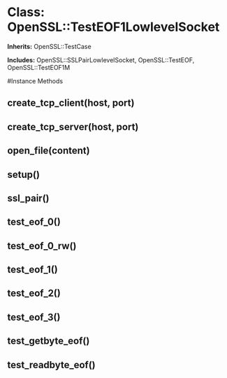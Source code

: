 # Class: OpenSSL::TestEOF1LowlevelSocket
**Inherits:** OpenSSL::TestCase
    
**Includes:** OpenSSL::SSLPairLowlevelSocket, OpenSSL::TestEOF, OpenSSL::TestEOF1M
  




#Instance Methods
## create_tcp_client(host, port) [](#method-i-create_tcp_client)

## create_tcp_server(host, port) [](#method-i-create_tcp_server)

## open_file(content) [](#method-i-open_file)

## setup() [](#method-i-setup)

## ssl_pair() [](#method-i-ssl_pair)

## test_eof_0() [](#method-i-test_eof_0)

## test_eof_0_rw() [](#method-i-test_eof_0_rw)

## test_eof_1() [](#method-i-test_eof_1)

## test_eof_2() [](#method-i-test_eof_2)

## test_eof_3() [](#method-i-test_eof_3)

## test_getbyte_eof() [](#method-i-test_getbyte_eof)

## test_readbyte_eof() [](#method-i-test_readbyte_eof)

